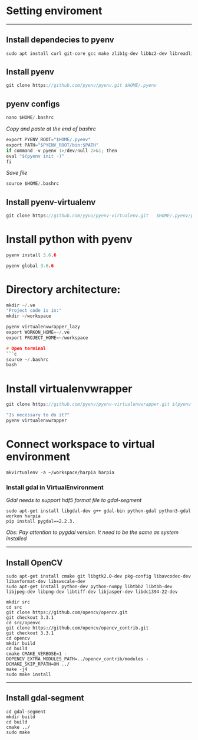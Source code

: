 # Setting enviroment
___________________________________________________

## Install dependecies to pyenv
```c
sudo apt install curl git-core gcc make zlib1g-dev libbz2-dev libreadline-dev libsqlite3-dev libssl-dev
```
## Install pyenv
```c
git clone https://github.com/pyenv/pyenv.git $HOME/.pyenv
```
## pyenv configs
```c
nano $HOME/.bashrc 
```
*Copy and paste at the end of bashrc*

```c
export PYENV_ROOT="$HOME/.pyenv"
export PATH="$PYENV_ROOT/bin:$PATH"
if command -v pyenv 1>/dev/null 2>&1; then
eval "$(pyenv init -)"
fi
```
*Save file*

```c
source $HOME/.bashrc
```

## Install pyenv-virtualenv
```c
git clone https://github.com/yyuu/pyenv-virtualenv.git   $HOME/.pyenv/plugins/pyenv-virtualenv
```

# Install python with pyenv
```c
pyenv install 3.6.6
```

```c
pyenv global 3.6.6
```

# Directory architecture:
```c
mkdir ~/.ve
"Project code is in:"
mkdir ~/workspace

pyenv virtualenvwrapper_lazy
export WORKON_HOME=~/.ve
export PROJECT_HOME=~/workspace

# Open terminal
```c
source ~/.bashrc
bash
```

# Install virtualenvwrapper
```c
git clone https://github.com/pyenv/pyenv-virtualenvwrapper.git $(pyenv root)/plugins/pyenv-virtualenvwrapper

"Is necessary to do it?"
pyenv virtualenvwrapper
```

# Connect workspace to virtual environment
```
mkvirtualenv -a ~/workspace/harpia harpia
```

### Install gdal in VirtualEnvironment

*Gdal needs to support hdf5 format file to gdal-segment*

```
sudo apt-get install libgdal-dev g++ gdal-bin python-gdal python3-gdal
workon harpia
pip install pygdal==2.2.3.
```
*Obs: Pay attention to pygdal version. It need to be the same as system installed*
___________________________________________________
## Install OpenCV

```sudo apt-get install build-essential
sudo apt-get install cmake git libgtk2.0-dev pkg-config libavcodec-dev libavformat-dev libswscale-dev
sudo apt-get install python-dev python-numpy libtbb2 libtbb-dev libjpeg-dev libpng-dev libtiff-dev libjasper-dev libdc1394-22-dev

mkdir src
cd src
git clone https://github.com/opencv/opencv.git
git checkout 3.3.1
cd src/openvc
git clone https://github.com/opencv/opencv_contrib.git
git checkout 3.3.1
cd opencv
mkdir build
cd build
cmake CMAKE_VERBOSE=1 -DOPENCV_EXTRA_MODULES_PATH=../opencv_contrib/modules -DCMAKE_SKIP_RPATH=ON ../
make -j4
sudo make install
```

___________________________________________________

## Install gdal-segment

```git clone https://github.com/cbalint13/gdal-segment.git
cd gdal-segment
mkdir build
cd build
cmake ../
sudo make
```